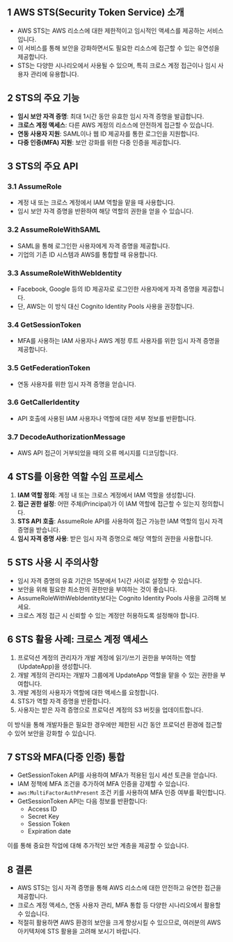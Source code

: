 ## 1 AWS STS(Security Token Service) 소개

- AWS STS는 AWS 리소스에 대한 제한적이고 임시적인 액세스를 제공하는 서비스입니다.
- 이 서비스를 통해 보안을 강화하면서도 필요한 리소스에 접근할 수 있는 유연성을 제공합니다.
- STS는 다양한 시나리오에서 사용될 수 있으며, 특히 크로스 계정 접근이나 임시 사용자 관리에 유용합니다.



## 2 STS의 주요 기능

- **임시 보안 자격 증명**: 최대 1시간 동안 유효한 임시 자격 증명을 발급합니다.
- **크로스 계정 액세스**: 다른 AWS 계정의 리소스에 안전하게 접근할 수 있습니다.
- **연동 사용자 지원**: SAML이나 웹 ID 제공자를 통한 로그인을 지원합니다.
- **다중 인증(MFA) 지원**: 보안 강화를 위한 다중 인증을 제공합니다.



## 3 STS의 주요 API

### 3.1 AssumeRole

- 계정 내 또는 크로스 계정에서 IAM 역할을 맡을 때 사용합니다.
- 임시 보안 자격 증명을 반환하여 해당 역할의 권한을 얻을 수 있습니다.



### 3.2 AssumeRoleWithSAML

- SAML을 통해 로그인한 사용자에게 자격 증명을 제공합니다.
- 기업의 기존 ID 시스템과 AWS를 통합할 때 유용합니다.



### 3.3 AssumeRoleWithWebIdentity

- Facebook, Google 등의 ID 제공자로 로그인한 사용자에게 자격 증명을 제공합니다.
- 단, AWS는 이 방식 대신 Cognito Identity Pools 사용을 권장합니다.



### 3.4 GetSessionToken

- MFA를 사용하는 IAM 사용자나 AWS 계정 루트 사용자를 위한 임시 자격 증명을 제공합니다.



### 3.5 GetFederationToken

- 연동 사용자를 위한 임시 자격 증명을 얻습니다.



### 3.6 GetCallerIdentity

- API 호출에 사용된 IAM 사용자나 역할에 대한 세부 정보를 반환합니다.



### 3.7 DecodeAuthorizationMessage

- AWS API 접근이 거부되었을 때의 오류 메시지를 디코딩합니다.



## 4 STS를 이용한 역할 수임 프로세스

1. **IAM 역할 정의**: 계정 내 또는 크로스 계정에서 IAM 역할을 생성합니다.
2. **접근 권한 설정**: 어떤 주체(Principal)가 이 IAM 역할에 접근할 수 있는지 정의합니다.
3. **STS API 호출**: AssumeRole API를 사용하여 접근 가능한 IAM 역할의 임시 자격 증명을 받습니다.
4. **임시 자격 증명 사용**: 받은 임시 자격 증명으로 해당 역할의 권한을 사용합니다.



## 5 STS 사용 시 주의사항

- 임시 자격 증명의 유효 기간은 15분에서 1시간 사이로 설정할 수 있습니다.
- 보안을 위해 필요한 최소한의 권한만을 부여하는 것이 좋습니다.
- AssumeRoleWithWebIdentity보다는 Cognito Identity Pools 사용을 고려해 보세요.
- 크로스 계정 접근 시 신뢰할 수 있는 계정만 허용하도록 설정해야 합니다.



## 6 STS 활용 사례: 크로스 계정 액세스

1. 프로덕션 계정의 관리자가 개발 계정에 읽기/쓰기 권한을 부여하는 역할(UpdateApp)을 생성합니다.
2. 개발 계정의 관리자는 개발자 그룹에게 UpdateApp 역할을 맡을 수 있는 권한을 부여합니다.
3. 개발 계정의 사용자가 역할에 대한 액세스를 요청합니다.
4. STS가 역할 자격 증명을 반환합니다.
5. 사용자는 받은 자격 증명으로 프로덕션 계정의 S3 버킷을 업데이트합니다.

이 방식을 통해 개발자들은 필요한 경우에만 제한된 시간 동안 프로덕션 환경에 접근할 수 있어 보안을 강화할 수 있습니다.



## 7 STS와 MFA(다중 인증) 통합


- GetSessionToken API를 사용하여 MFA가 적용된 임시 세션 토큰을 얻습니다.
- IAM 정책에 MFA 조건을 추가하여 MFA 인증을 강제할 수 있습니다.
- `aws:MultiFactorAuthPresent` 조건 키를 사용하여 MFA 인증 여부를 확인합니다.
- GetSessionToken API는 다음 정보를 반환합니다:
	- Access ID
	- Secret Key
	- Session Token
	- Expiration date

이를 통해 중요한 작업에 대해 추가적인 보안 계층을 제공할 수 있습니다.



## 8 결론

- AWS STS는 임시 자격 증명을 통해 AWS 리소스에 대한 안전하고 유연한 접근을 제공합니다.
- 크로스 계정 액세스, 연동 사용자 관리, MFA 통합 등 다양한 시나리오에서 활용할 수 있습니다.
- 적절히 활용하면 AWS 환경의 보안을 크게 향상시킬 수 있으므로, 여러분의 AWS 아키텍처에 STS 활용을 고려해 보시기 바랍니다.